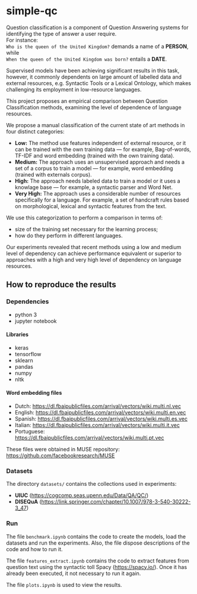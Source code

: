 # simple-qc

Question classification is a component of Question Answering systems for identifying the type of answer a user require. <br>
For instance: <br>
``Who is the queen of the United Kingdom?`` 
demands a name of a **PERSON**, while <br>
``When the queen of the United Kingdom was born?`` 
entails a **DATE**. 

Supervised models have been achieving significant results in this task, however, it commonly dependents on large amount of labelled data and external resources, e.g. Syntactic Tools or a Lexical Ontology, which makes challenging its employment in low-resource languages.

This project proposes an empirical comparison between Question Classification methods, examining the level of dependence of language resources. 

We propose a manual classification of the current state of art methods in four distinct categories:
* **Low:** The method use features independent of external resource, or it can be trained with the own training data — for example, Bag-of-words, TF-IDF and word embedding (trained with the own training data).
* **Medium:** The approach uses an unsupervised approach and needs a set of a corpus to train a model — for example, word embedding (trained with externals corpus).
* **High:** The approach needs labeled data to train a model or it uses a knowlage base — for example, a syntactic parser and Word Net.
* **Very High:** The approach uses a considerable number of resources specifically for a  language. For example, a set of handcraft rules based on morphological, lexical and syntactic features from the text.

We use this categorization to perform a comparison in terms of: 
- size of the training set necessary for the learning process; 
- how do they perform in different languages. 

Our experiments revealed that recent methods using a low and medium level of dependency can achieve performance equivalent or superior to approaches with a high and very high level of dependency on language resources.

## How to reproduce the results

### Dependencies
- python 3
- jupyter notebook

#### Libraries
- keras
- tensorflow
- sklearn
- pandas
- numpy
- nltk

#### Word embedding files
- Dutch: https://dl.fbaipublicfiles.com/arrival/vectors/wiki.multi.nl.vec
- English: https://dl.fbaipublicfiles.com/arrival/vectors/wiki.multi.en.vec
- Spanish: https://dl.fbaipublicfiles.com/arrival/vectors/wiki.multi.es.vec
- Italian: https://dl.fbaipublicfiles.com/arrival/vectors/wiki.multi.it.vec
- Portuguese: https://dl.fbaipublicfiles.com/arrival/vectors/wiki.multi.pt.vec

These files were obtained in MUSE repository: https://github.com/facebookresearch/MUSE

### Datasets

The directory ``datasets/`` contains the collections used in experiments:
- **UIUC** (https://cogcomp.seas.upenn.edu/Data/QA/QC/)
- **DISEQuA** (https://link.springer.com/chapter/10.1007/978-3-540-30222-3_47)

### Run

The file ``benchmark.ipynb`` contains the code to create the models, load the datasets and run the experiments. Also, the file dispose descriptions of the code and how to run it.

The file `features_extract.ipynb` contains the code to extract features from question text using the syntactic toll Spacy (https://spacy.io/). Once it has already been executed, it not necessary to run it again.

The file `plots.ipynb` is used to view the results.
